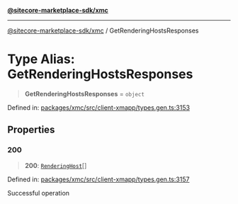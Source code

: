 [**@sitecore-marketplace-sdk/xmc**](../README.md)

***

[@sitecore-marketplace-sdk/xmc](../README.md) / GetRenderingHostsResponses

# Type Alias: GetRenderingHostsResponses

> **GetRenderingHostsResponses** = `object`

Defined in: [packages/xmc/src/client-xmapp/types.gen.ts:3153](https://github.com/Sitecore/sitecore-marketplace-sdk/blob/af886e6134b8d1079ef5b8ef70b7eb2f1d9c8aeb/packages/xmc/src/client-xmapp/types.gen.ts#L3153)

## Properties

### 200

> **200**: [`RenderingHost`](RenderingHost.md)[]

Defined in: [packages/xmc/src/client-xmapp/types.gen.ts:3157](https://github.com/Sitecore/sitecore-marketplace-sdk/blob/af886e6134b8d1079ef5b8ef70b7eb2f1d9c8aeb/packages/xmc/src/client-xmapp/types.gen.ts#L3157)

Successful operation
